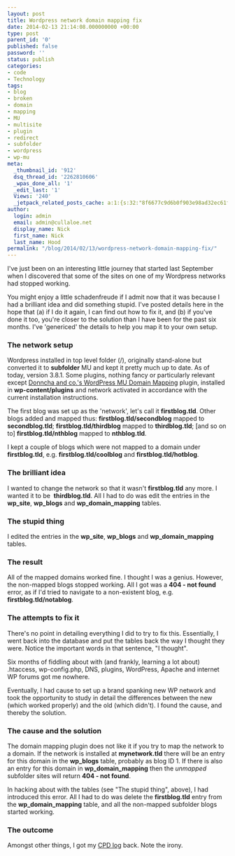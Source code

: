 ```yaml
---
layout: post
title: Wordpress network domain mapping fix
date: 2014-02-13 21:14:08.000000000 +00:00
type: post
parent_id: '0'
published: false
password: ''
status: publish
categories:
- code
- Technology
tags:
- blog
- broken
- domain
- mapping
- MU
- multisite
- plugin
- redirect
- subfolder
- wordpress
- wp-mu
meta:
  _thumbnail_id: '912'
  dsq_thread_id: '2262810606'
  _wpas_done_all: '1'
  _edit_last: '1'
  Views: '240'
  _jetpack_related_posts_cache: a:1:{s:32:"8f6677c9d6b0f903e98ad32ec61f8deb";a:2:{s:7:"expires";i:1560474177;s:7:"payload";a:3:{i:0;a:1:{s:2:"id";i:1164;}i:1;a:1:{s:2:"id";i:815;}i:2;a:1:{s:2:"id";i:678;}}}}
author:
  login: admin
  email: admin@cullaloe.net
  display_name: Nick
  first_name: Nick
  last_name: Hood
permalink: "/blog/2014/02/13/wordpress-network-domain-mapping-fix/"
---
```

<p>I've just been on an interesting little journey that started last September when I discovered that some of the sites on one of my Wordpress networks had stopped working.</p>
<p>You might enjoy a little schadenfreude if I admit now that it was because I had a brilliant idea and did something stupid. I've posted details here in the hope that (a) if I do it again, I can find out how to fix it, and (b) if you've done it too, you're closer to the solution than I have been for the past six months. I've 'genericed' the details to help you map it to your own setup.<!--more--></p>
<h3>The network setup</h3>
<p>Wordpress installed in top level folder (/), originally stand-alone but converted it to <strong>subfolder</strong> MU and kept it pretty much up to date. As of today, version 3.8.1. Some plugins, nothing fancy or particularly relevant except <a href="http://wordpress.org/plugins/wordpress-mu-domain-mapping/" target="_blank">Donncha and co.'s WordPress MU Domain Mapping</a> plugin, installed in <strong>wp-content/plugins</strong> and network activated in accordance with the current installation instructions.</p>
<p>The first blog was set up as the 'network', let's call it <strong>firstblog.tld</strong>. Other blogs added and mapped thus: <strong>firstblog.tld/secondblog</strong> mapped to <strong>secondblog.tld</strong>; <strong>firstblog.tld/thirdblog</strong> mapped to <strong>thirdblog.tld</strong>; [and so on to] <strong>firstblog.tld/nthblog</strong> mapped to <strong>nthblog.tld</strong>.</p>
<p>I kept a couple of blogs which were not mapped to a domain under <strong>firstblog.tld</strong>, e.g. <strong>firstblog.tld/coolblog</strong> and <strong>firstblog.tld/hotblog</strong>.</p>
<h3>The brilliant idea</h3>
<p>I wanted to change the network so that it wasn't <strong>firstblog.tld</strong> any more. I wanted it to be  <strong>thirdblog.tld</strong>. All I had to do was edit the entries in the <strong>wp_site</strong>, <strong>wp_blogs</strong> and <strong>wp_domain_mapping</strong> tables.</p>
<h3>The stupid thing</h3>
<p>I edited the entries in the <strong>wp_site</strong>, <strong>wp_blogs</strong> and <strong>wp_domain_mapping</strong> tables.</p>
<h3>The result</h3>
<p>All of the mapped domains worked fine. I thought I was a genius. However, the non-mapped blogs stopped working. All I got was a <strong>404 - not found</strong> error, as if I'd tried to navigate to a non-existent blog, e.g. <strong>firstblog.tld/notablog</strong>.</p>
<h3>The attempts to fix it</h3>
<p>There's no point in detailing everything I did to try to fix this. Essentially, I went back into the database and put the tables back the way I thought they were. Notice the important words in that sentence, "I thought".</p>
<p>Six months of fiddling about with (and frankly, learning a lot about) .htaccess, wp-config.php, DNS, plugins, WordPress, Apache and internet WP forums got me nowhere.</p>
<p>Eventually, I had cause to set up a brand spanking new WP network and took the opportunity to study in detail the differences between the new (which worked properly) and the old (which didn't). I found the cause, and thereby the solution.</p>
<h3>The cause and the solution</h3>
<p>The domain mapping plugin does not like it if you try to map the network to a domain. If the network is installed at <strong>mynetwork.tld</strong> there will be an entry for this domain in the <strong>wp_blogs</strong> table, probably as blog ID 1. If there is also an entry for this domain in <strong>wp_domain_mapping</strong> then the <em>unmapped</em> subfolder sites will return <strong>404 - not found</strong>.</p>
<p>In hacking about with the tables (see "The stupid thing", above), I had introduced this error. All I had to do was delete the <strong>firstblog.tld</strong> entry from the <strong>wp_domain_mapping</strong> table, and all the non-mapped subfolder blogs started working.</p>
<h3>The outcome</h3>
<p>Amongst other things, I got my <a href="http://mrhood.net/cpdlog" target="_blank">CPD log</a> back. Note the irony.</p>
